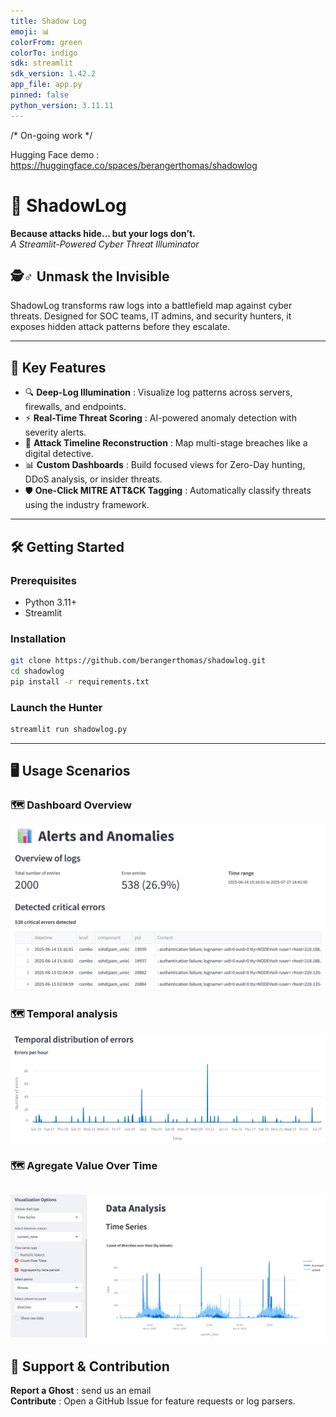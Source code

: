 ```yaml
---
title: Shadow Log
emoji: 📊
colorFrom: green
colorTo: indigo
sdk: streamlit
sdk_version: 1.42.2
app_file: app.py
pinned: false
python_version: 3.11.11
---
```


/* On-going work */

Hugging Face demo : https://huggingface.co/spaces/berangerthomas/shadowlog

# 🔐 ShadowLog  
**Because attacks hide… but your logs don’t.**  
*A Streamlit-Powered Cyber Threat Illuminator*  

## 🕵️♂️ **Unmask the Invisible**  
ShadowLog transforms raw logs into a battlefield map against cyber threats. Designed for SOC teams, IT admins, and security hunters, it exposes hidden attack patterns before they escalate.  

---

## 🚀 **Key Features**  
- 🔍 **Deep-Log Illumination** : Visualize log patterns across servers, firewalls, and endpoints.  
- ⚡ **Real-Time Threat Scoring** : AI-powered anomaly detection with severity alerts.  
- 🎯 **Attack Timeline Reconstruction** : Map multi-stage breaches like a digital detective.  
- 📊 **Custom Dashboards** : Build focused views for Zero-Day hunting, DDoS analysis, or insider threats.  
- 🛡️ **One-Click MITRE ATT&CK Tagging** : Automatically classify threats using the industry framework.  

---

## 🛠️ **Getting Started**  

### Prerequisites  
- Python 3.11+  
- Streamlit

### Installation  
```bash  
git clone https://github.com/berangerthomas/shadowlog.git  
cd shadowlog  
pip install -r requirements.txt  
```  

### Launch the Hunter  
```bash  
streamlit run shadowlog.py  
```  

---

## 🖥️ **Usage Scenarios**

### 🗺️ Dashboard Overview

![alt text](assets/preview1.png)

### 🗺️ Temporal analysis

![alt text](assets/preview5.png)

### 🗺️ Agregate Value Over Time

![alt text](assets/preview6.png)
---

## 🤝 **Support & Contribution**  
**Report a Ghost** : send us an email  
**Contribute** : Open a GitHub Issue for feature requests or log parsers.  
